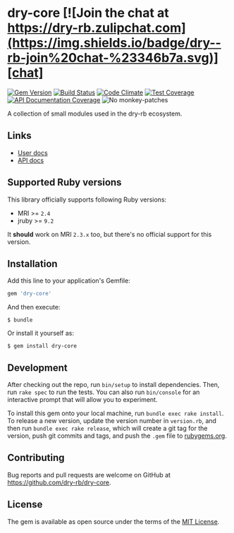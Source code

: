 [gitter]: https://gitter.im/dry-rb/chat
[gem]: https://rubygems.org/gems/dry-core
[travis]: https://travis-ci.org/dry-rb/dry-core
[code_climate]: https://codeclimate.com/github/dry-rb/dry-core
[inch]: http://inch-ci.org/github/dry-rb/dry-core
[chat]: https://dry-rb.zulipchat.com

# dry-core [![Join the chat at https://dry-rb.zulipchat.com](https://img.shields.io/badge/dry--rb-join%20chat-%23346b7a.svg)][chat]

[![Gem Version](https://img.shields.io/gem/v/dry-core.svg)][gem]
[![Build Status](https://img.shields.io/travis/dry-rb/dry-core.svg)][travis]
[![Code Climate](https://api.codeclimate.com/v1/badges/eebb0e969814744231e4/maintainability)][code_climate]
[![Test Coverage](https://api.codeclimate.com/v1/badges/eebb0e969814744231e4/test_coverage)][code_climate]
[![API Documentation Coverage](http://inch-ci.org/github/dry-rb/dry-core.svg)][inch]
![No monkey-patches](https://img.shields.io/badge/monkey--patches-0-brightgreen.svg)

A collection of small modules used in the dry-rb ecosystem.

## Links

* [User docs](https://dry-rb.org/gems/dry-core)
* [API docs](http://rubydoc.info/gems/dry-schema)

## Supported Ruby versions

This library officially supports following Ruby versions:

* MRI >= `2.4`
* jruby >= `9.2`

It **should** work on MRI `2.3.x` too, but there's no official support for this version.

## Installation

Add this line to your application's Gemfile:

```ruby
gem 'dry-core'
```

And then execute:

    $ bundle

Or install it yourself as:

    $ gem install dry-core

## Development

After checking out the repo, run `bin/setup` to install dependencies. Then, run `rake spec` to run the tests. You can also run `bin/console` for an interactive prompt that will allow you to experiment.

To install this gem onto your local machine, run `bundle exec rake install`. To release a new version, update the version number in `version.rb`, and then run `bundle exec rake release`, which will create a git tag for the version, push git commits and tags, and push the `.gem` file to [rubygems.org](https://rubygems.org).

## Contributing

Bug reports and pull requests are welcome on GitHub at https://github.com/dry-rb/dry-core.


## License

The gem is available as open source under the terms of the [MIT License](http://opensource.org/licenses/MIT).
